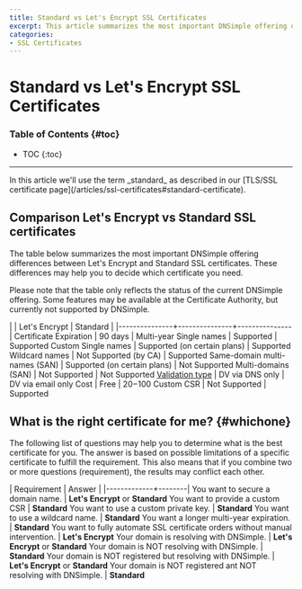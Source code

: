 ```yaml
---
title: Standard vs Let's Encrypt SSL Certificates
excerpt: This article summarizes the most important DNSimple offering differences between Let's Encrypt and Standard SSL certificates.
categories:
- SSL Certificates
---
```


# Standard vs Let's Encrypt SSL Certificates

### Table of Contents {#toc}

* TOC
{:toc}

---

<callout>
In this article we'll use the term _standard_ as described in our [TLS/SSL certificate page](/articles/ssl-certificates#standard-certificate).
</callout>

## Comparison Let's Encrypt vs Standard SSL certificates

The table below summarizes the most important DNSimple offering differences between Let's Encrypt and Standard SSL certificates. These differences may help you to decide which certificate you need.

<note>
Please note that the table only reflects the status of the current DNSimple offering. Some features may be available at the Certificate Authority, but currently not supported by DNSimple.
</note>

|               | Let's Encrypt | Standard      |
|---------------+---------------+---------------|
Certificate Expiration | 90 days | Multi-year
Single names | Supported | Supported
Custom Single names | Supported (on certain plans) | Supported
Wildcard names | Not Supported (by CA) | Supported
Same-domain multi-names (SAN) | Supported (on certain plans) | Not Supported
Multi-domains (SAN) | Not Supported | Not Supported
[Validation type](/articles/ssl-certificates-types/#ssl-certificates-by-validation-level) | DV via DNS only | DV via email only
Cost | Free | $20-$100
Custom CSR | Not Supported | Supported

## What is the right certificate for me? {#whichone}

The following list of questions may help you to determine what is the best certificate for you. The answer is based on possible limitations of a specific certificate to fulfill the requirement. This also means that if you combine two or more questions (requirement), the results may conflict each other.

| Requirement | Answer |
|-------------+--------|
You want to secure a domain name. | **Let's Encrypt** or **Standard**
You want to provide a custom CSR | **Standard**
You want to use a custom private key. | **Standard**
You want to use a wildcard name. | **Standard**
You want a longer multi-year expiration. | **Standard**
You want to fully automate SSL certificate orders without manual intervention. | **Let's Encrypt**
Your domain is resolving with DNSimple. | **Let's Encrypt** or **Standard**
Your domain is NOT resolving with DNSimple. | **Standard**
Your domain is NOT registered but resolving with DNSimple. | **Let's Encrypt** or **Standard**
Your domain is NOT registered ant NOT resolving with DNSimple. | **Standard**
